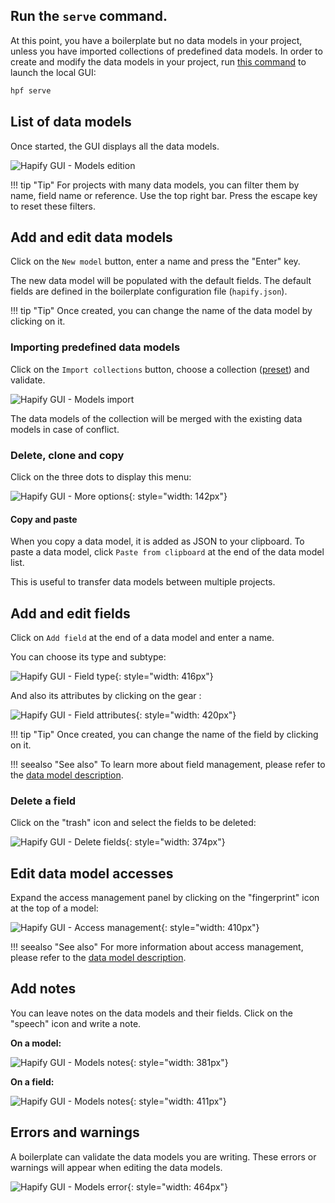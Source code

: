 ## Run the `serve` command.

At this point, you have a boilerplate but no data models in your project, unless you have imported collections of predefined data models.
In order to create and modify the data models in your project, run [this command](../../reference/cli.md#serve) to launch the local GUI:

```bash
hpf serve
```

## List of data models

Once started, the GUI displays all the data models.

![Hapify GUI - Models edition](../../assets/gui-models.jpg 'Models Edition')

!!! tip "Tip"
    For projects with many data models, you can filter them by name, field name or reference. Use the top right bar.
    Press the escape key to reset these filters.

## Add and edit data models

Click on the `New model` button, enter a name and press the "Enter" key.

The new data model will be populated with the default fields.
The default fields are defined in the boilerplate configuration file (`hapify.json`).

!!! tip "Tip"
    Once created, you can change the name of the data model by clicking on it.

### Importing predefined data models

Click on the `Import collections` button, choose a collection ([preset](../concepts/terminology.md)) and validate.

![Hapify GUI - Models import](../../assets/gui-models-import-collections.jpg 'Models import')

The data models of the collection will be merged with the existing data models in case of conflict.

### Delete, clone and copy

Click on the three dots to display this menu:

![Hapify GUI - More options](../../assets/gui-models-more-options.jpg 'More options'){: style="width: 142px"}

#### Copy and paste

When you copy a data model, it is added as JSON to your clipboard.
To paste a data model, click `Paste from clipboard` at the end of the data model list.

This is useful to transfer data models between multiple projects.

## Add and edit fields

Click on `Add field` at the end of a data model and enter a name.

You can choose its type and subtype:

![Hapify GUI - Field type](../../assets/gui-models-fields-types.jpg 'Field type'){: style="width: 416px"}

And also its attributes by clicking on the gear :

![Hapify GUI - Field attributes](../../assets/gui-models-fields-attributes.jpg 'Field attributes'){: style="width: 420px"}

!!! tip "Tip"
    Once created, you can change the name of the field by clicking on it.

!!! seealso "See also"
    To learn more about field management, please refer to the [data model description](../concepts/models.md#fields).

### Delete a field

Click on the "trash" icon and select the fields to be deleted:

![Hapify GUI - Delete fields](../../assets/gui-models-fields-delete.jpg 'Delete fields'){: style="width: 374px"}

## Edit data model accesses  

Expand the access management panel by clicking on the "fingerprint" icon at the top of a model:

![Hapify GUI - Access management](../../assets/gui-models-access-managment.jpg 'Access management'){: style="width: 410px"}

!!! seealso "See also"
    For more information about access management, please refer to the [data model description](../concepts/models.md#access).
    
## Add notes

You can leave notes on the data models and their fields. Click on the "speech" icon and write a note.

**On a model:**

![Hapify GUI - Models notes](../../assets/gui-models-notes.jpg 'Models notes'){: style="width: 381px"}

**On a field:**

![Hapify GUI - Models notes](../../assets/gui-models-fields-notes.jpg 'Models notes'){: style="width: 411px"}

## Errors and warnings

A boilerplate can validate the data models you are writing.
These errors or warnings will appear when editing the data models.

![Hapify GUI - Models error](../../assets/gui-models-error.jpg 'Models error'){: style="width: 464px"}
